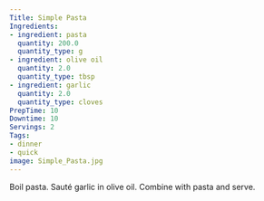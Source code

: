 ```yaml
---
Title: Simple Pasta
Ingredients:
- ingredient: pasta
  quantity: 200.0
  quantity_type: g
- ingredient: olive oil
  quantity: 2.0
  quantity_type: tbsp
- ingredient: garlic
  quantity: 2.0
  quantity_type: cloves
PrepTime: 10
Downtime: 10
Servings: 2
Tags:
- dinner
- quick
image: Simple_Pasta.jpg
---
```

Boil pasta. Sauté garlic in olive oil. Combine with pasta and serve.
